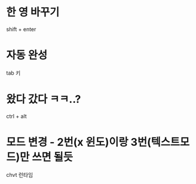 <!-- 단축키 -->
# 한 영 바꾸기
shift + enter

# 자동 완성
tab 키

# 왔다 갔다 ㅋㅋ..?
ctrl + alt

# 모드 변경 - 2번(x 윈도)이랑 3번(텍스트모드)만 쓰면 될듯
chvt 런타임

